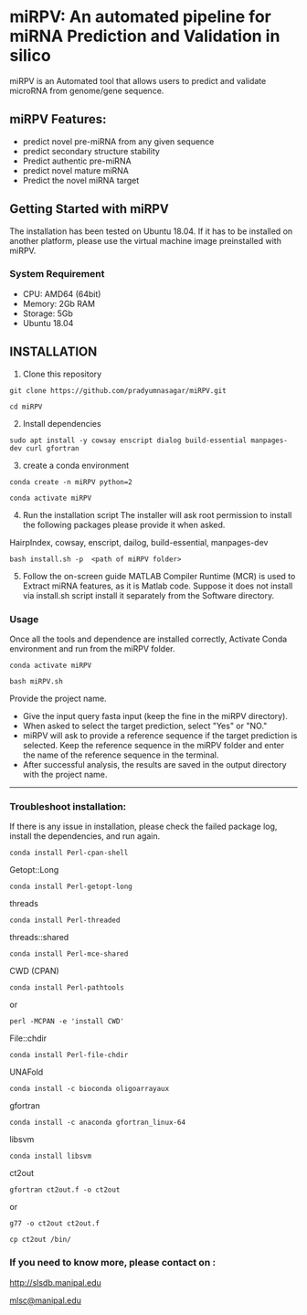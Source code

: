 # miRPV: An automated pipeline for miRNA Prediction and Validation in silico

miRPV is an Automated tool that allows users to predict and validate microRNA from genome/gene sequence.
 
## miRPV Features:
* predict novel pre-miRNA from any given sequence
* predict secondary structure stability
* Predict authentic pre-miRNA 
* predict novel mature miRNA
* Predict the novel miRNA target

## Getting Started with miRPV

The installation has been tested on Ubuntu 18.04. If it has to be installed on another platform, please use the virtual machine image preinstalled with miRPV.
 
### System Requirement
* CPU: AMD64 (64bit)
* Memory: 2Gb RAM
* Storage: 5Gb
* Ubuntu 18.04

## INSTALLATION
1) Clone this repository
````
git clone https://github.com/pradyumnasagar/miRPV.git
````
````
cd miRPV
````

2) Install dependencies 

````
sudo apt install -y cowsay enscript dialog build-essential manpages-dev curl gfortran
````
3) create a conda environment
````
conda create -n miRPV python=2
````
````
conda activate miRPV
````
4) Run the installation script
The installer will ask root permission to install the following packages please provide it when asked.

HairpIndex, cowsay, enscript, dailog, build-essential, manpages-dev



````
bash install.sh -p  <path of miRPV folder>
````
5) Follow the on-screen guide
MATLAB Compiler Runtime (MCR) is used to Extract miRNA features, as it is Matlab code. Suppose it does not install via install.sh script install it separately from the Software directory.


### Usage
Once all the tools and dependence are installed correctly, Activate Conda environment and run from the miRPV folder.

````
conda activate miRPV
````

````
bash miRPV.sh
````

Provide the project name. 
* Give the input query fasta input (keep the fine in the miRPV directory).
* When asked to select the target prediction, select "Yes" or "NO."
* miRPV will ask to provide a reference sequence if the target prediction is selected. Keep the reference sequence in the miRPV folder and enter the name of the reference sequence in the terminal.
* After successful analysis, the results are saved in the output directory with the project name.



--------------------------------------------------------------------------------------------------------------------------------------------------------------------------------------------
### Troubleshoot installation:
If there is any issue in installation, please check the failed package log, install the dependencies, and run again.



````
conda install Perl-cpan-shell
````
Getopt::Long 
````
conda install Perl-getopt-long
````
threads 
````
conda install Perl-threaded
````
threads::shared 
````
conda install Perl-mce-shared
````
CWD (CPAN) 
````
conda install Perl-pathtools
````
or

````
perl -MCPAN -e 'install CWD'
````
File::chdir 
````
conda install Perl-file-chdir
````
UNAFold
````
conda install -c bioconda oligoarrayaux
````

gfortran 
````
conda install -c anaconda gfortran_linux-64
````
libsvm 
````
conda install libsvm
````
ct2out 
````
gfortran ct2out.f -o ct2out 
````
or 
````
g77 -o ct2out ct2out.f
````
````
cp ct2out /bin/
````
### If you need to know more, please contact on :

http://slsdb.manipal.edu

mlsc@manipal.edu
